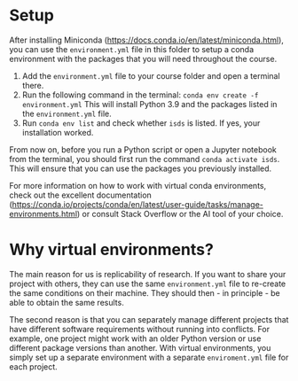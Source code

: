 # Setup

After installing Miniconda (https://docs.conda.io/en/latest/miniconda.html), you can use the `environment.yml` file in this folder to setup a conda environment with the packages that you will need throughout the course.

1. Add the `environment.yml` file to your course folder and open a terminal there.
2. Run the following command in the terminal: `conda env create -f environment.yml` This will install Python 3.9 and the packages listed in the `environment.yml` file.
3. Run `conda env list` and check whether `isds` is listed. If yes, your installation worked.

From now on, before you run a Python script or open a Jupyter notebook from the terminal, you should first run the command `conda activate isds`. This will ensure that you can use the packages you previously installed.

For more information on how to work with virtual conda environments, check out the excellent documentation (https://conda.io/projects/conda/en/latest/user-guide/tasks/manage-environments.html) or consult Stack Overflow or the AI tool of your choice.

# Why virtual environments?

The main reason for us is replicability of research. If you want to share your project with others, they can use the same `environment.yml` file to re-create the same conditions on their machine. They should then - in principle - be able to obtain the same results.

The second reason is that you can separately manage different projects that have different software requirements without running into conflicts. For example, one project might work with an older Python version or use different package versions than another. With virtual environments, you simply set up a separate environment with a separate `enviroment.yml` file for each project.